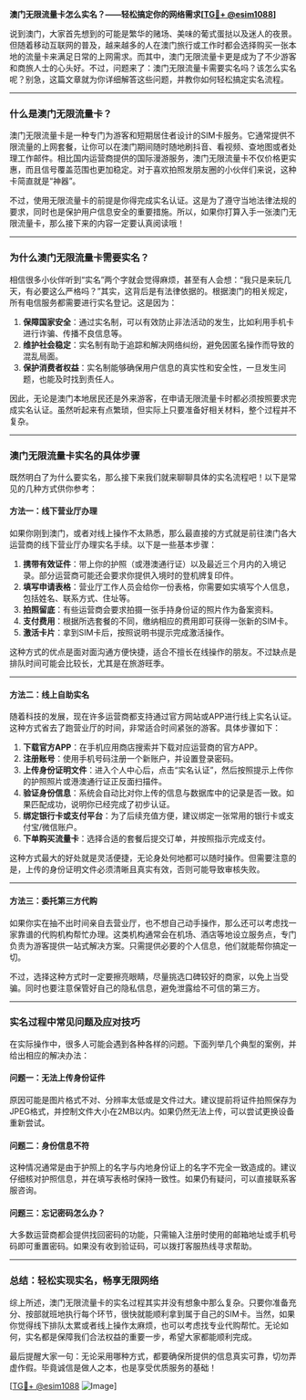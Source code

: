 **澳门无限流量卡怎么实名？——轻松搞定你的网络需求[[TG💪+ @esim1088](https://t.me/s/esim1088)]**

说到澳门，大家首先想到的可能是繁华的赌场、美味的葡式蛋挞以及迷人的夜景。但随着移动互联网的普及，越来越多的人在澳门旅行或工作时都会选择购买一张本地的流量卡来满足日常的上网需求。而其中，澳门无限流量卡更是成为了不少游客和商旅人士的心头好。不过，问题来了：澳门无限流量卡需要实名吗？该怎么实名呢？别急，这篇文章就为你详细解答这些问题，并教你如何轻松搞定实名流程。

---

### **什么是澳门无限流量卡？**
澳门无限流量卡是一种专门为游客和短期居住者设计的SIM卡服务。它通常提供不限流量的上网套餐，让你可以在澳门期间随时随地刷抖音、看视频、查地图或者处理工作邮件。相比国内运营商提供的国际漫游服务，澳门无限流量卡不仅价格更实惠，而且信号覆盖范围也更加稳定。对于喜欢拍照发朋友圈的小伙伴们来说，这种卡简直就是“神器”。

不过，使用无限流量卡的前提是你得完成实名认证。这是为了遵守当地法律法规的要求，同时也是保护用户信息安全的重要措施。所以，如果你打算入手一张澳门无限流量卡，那么接下来的内容一定要认真阅读哦！

---

### **为什么澳门无限流量卡需要实名？**
相信很多小伙伴听到“实名”两个字就会觉得麻烦，甚至有人会想：“我只是来玩几天，有必要这么严格吗？”其实，这背后是有法律依据的。根据澳门的相关规定，所有电信服务都需要进行实名登记。这是因为：

1. **保障国家安全**：通过实名制，可以有效防止非法活动的发生，比如利用手机卡进行诈骗、传播不良信息等。
2. **维护社会稳定**：实名制有助于追踪和解决网络纠纷，避免因匿名操作而导致的混乱局面。
3. **保护消费者权益**：实名制能够确保用户信息的真实性和安全性，一旦发生问题，也能及时找到责任人。

因此，无论是澳门本地居民还是外来游客，在申请无限流量卡时都必须按照要求完成实名认证。虽然听起来有点繁琐，但实际上只要准备好相关材料，整个过程并不复杂。

---

### **澳门无限流量卡实名的具体步骤**
既然明白了为什么要实名，那么接下来我们就来聊聊具体的实名流程吧！以下是常见的几种方式供你参考：

#### **方法一：线下营业厅办理**
如果你刚到澳门，或者对线上操作不太熟悉，那么最直接的方式就是前往澳门各大运营商的线下营业厅办理实名手续。以下是一些基本步骤：
1. **携带有效证件**：带上你的护照（或港澳通行证）以及最近三个月内的入境记录。部分运营商可能还会要求你提供入境时的登机牌复印件。
2. **填写申请表格**：营业厅工作人员会给你一份表格，你需要如实填写个人信息，包括姓名、联系方式、住址等。
3. **拍照留底**：有些运营商会要求拍摄一张手持身份证的照片作为备案资料。
4. **支付费用**：根据所选套餐的不同，缴纳相应的费用即可获得一张新的SIM卡。
5. **激活卡片**：拿到SIM卡后，按照说明书提示完成激活操作。

这种方式的优点是面对面沟通方便快捷，适合不擅长在线操作的朋友。不过缺点是排队时间可能会比较长，尤其是在旅游旺季。

---

#### **方法二：线上自助实名**
随着科技的发展，现在许多运营商都支持通过官方网站或APP进行线上实名认证。这种方式省去了跑营业厅的时间，非常适合时间紧张的游客。具体步骤如下：
1. **下载官方APP**：在手机应用商店搜索并下载对应运营商的官方APP。
2. **注册账号**：使用手机号码注册一个新账户，并设置登录密码。
3. **上传身份证明文件**：进入个人中心后，点击“实名认证”，然后按照提示上传你的护照照片或港澳通行证正反面扫描件。
4. **验证身份信息**：系统会自动比对你上传的信息与数据库中的记录是否一致。如果匹配成功，说明你已经完成了初步认证。
5. **绑定银行卡或支付平台**：为了后续充值方便，建议绑定一张常用的银行卡或支付宝/微信账户。
6. **下单购买流量卡**：选择合适的套餐后提交订单，并按照指示完成支付。

这种方式最大的好处就是灵活便捷，无论身处何地都可以随时操作。但需要注意的是，上传的身份证明文件必须清晰且真实有效，否则可能导致审核失败。

---

#### **方法三：委托第三方代购**
如果你实在抽不出时间亲自去营业厅，也不想自己动手操作，那么还可以考虑找一家靠谱的代购机构帮忙办理。这类机构通常会在机场、酒店等地设立服务点，专门负责为游客提供一站式解决方案。只需提供必要的个人信息，他们就能帮你搞定一切。

不过，选择这种方式时一定要擦亮眼睛，尽量挑选口碑较好的商家，以免上当受骗。同时也要注意保管好自己的隐私信息，避免泄露给不可信的第三方。

---

### **实名过程中常见问题及应对技巧**
在实际操作中，很多人可能会遇到各种各样的问题。下面列举几个典型的案例，并给出相应的解决办法：

#### **问题一：无法上传身份证件**
原因可能是图片格式不对、分辨率太低或是文件过大。建议提前将证件拍照保存为JPEG格式，并控制文件大小在2MB以内。如果仍然无法上传，可以尝试更换设备重新尝试。

#### **问题二：身份信息不符**
这种情况通常是由于护照上的名字与内地身份证上的名字不完全一致造成的。建议仔细核对护照信息，并在填写表格时保持一致性。如果仍有疑问，可以直接联系客服咨询。

#### **问题三：忘记密码怎么办？**
大多数运营商都会提供找回密码的功能，只需输入注册时使用的邮箱地址或手机号码即可重置密码。如果没有收到验证码，可以拨打客服热线寻求帮助。

---

### **总结：轻松实现实名，畅享无限网络**
综上所述，澳门无限流量卡的实名过程其实并没有想象中那么复杂。只要你准备充分、按部就班地执行每个环节，很快就能顺利拿到属于自己的SIM卡。当然，如果你觉得线下排队太累或者线上操作太麻烦，也可以考虑找专业代购帮忙。无论如何，实名都是保障我们合法权益的重要一步，希望大家都能顺利完成。

最后提醒大家一句：无论采用哪种方式，都要确保所提供的信息真实可靠，切勿弄虚作假。毕竟诚信是做人之本，也是享受优质服务的基础！

[[TG💪+ @esim1088](https://t.me/s/esim1088) ![Image](https://i.postimg.cc/4NQfJmqS/Snipaste-2025-05-13-00-14-12.png)]